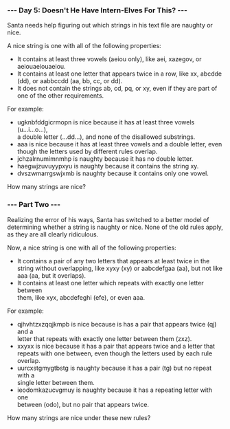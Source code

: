 ### --- Day 5: Doesn't He Have Intern-Elves For This? ---

Santa needs help figuring out which strings in his text file are naughty or  
nice.

A nice string is one with all of the following properties:

* It contains at least three vowels (aeiou only), like aei, xazegov, or aeiouaeiouaeiou.
* It contains at least one letter that appears twice in a row, like xx, abcdde (dd), or aabbccdd (aa, bb, cc, or dd).
* It does not contain the strings ab, cd, pq, or xy, even if they are part of one of the other requirements.

For example:

* ugknbfddgicrmopn is nice because it has at least three vowels (u...i...o...),  
  a double letter (...dd...), and none of the disallowed substrings.
* aaa is nice because it has at least three vowels and a double letter, even  
  though the letters used by different rules overlap.
* jchzalrnumimnmhp is naughty because it has no double letter.
* haegwjzuvuyypxyu is naughty because it contains the string xy.
* dvszwmarrgswjxmb is naughty because it contains only one vowel.

How many strings are nice?

### --- Part Two ---

Realizing the error of his ways, Santa has switched to a better model of  
determining whether a string is naughty or nice. None of the old rules apply,  
as they are all clearly ridiculous.

Now, a nice string is one with all of the following properties:

* It contains a pair of any two letters that appears at least twice in the  
  string without overlapping, like xyxy (xy) or aabcdefgaa (aa), but not like  
  aaa (aa, but it overlaps).
* It contains at least one letter which repeats with exactly one letter between  
  them, like xyx, abcdefeghi (efe), or even aaa.

For example:

* qjhvhtzxzqqjkmpb is nice because is has a pair that appears twice (qj) and a  
  letter that repeats with exactly one letter between them (zxz).
* xxyxx is nice because it has a pair that appears twice and a letter that  
  repeats with one between, even though the letters used by each rule overlap.
* uurcxstgmygtbstg is naughty because it has a pair (tg) but no repeat with a  
  single letter between them.
* ieodomkazucvgmuy is naughty because it has a repeating letter with one  
  between (odo), but no pair that appears twice.

How many strings are nice under these new rules?

